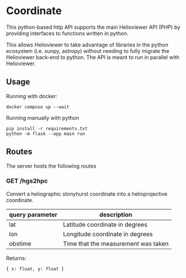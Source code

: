 # Coordinate
This python-based http API supports the main Helioviewer API
(PHP) by providing interfaces to functions written in python.

This allows Helioviewer to take advantage of libraries
in the python ecosystem (i.e. sunpy, astropy) without needing
to fully migrate the Helioviewer back-end to python. The
API is meant to run in parallel with Helioviewer.

## Usage
Running with docker:
```
docker compose up --wait
```

Running manually with python
```
pip install -r requirements.txt
python -m flask --app main run
```

## Routes

The server hosts the following routes

### GET /hgs2hpc

Convert a heliographic stonyhurst coordinate into a helioprojective coordinate.

| query parameter | description |
|-----------------|-------------|
| lat             | Latitude coordinate in degrees |
| lon             | Longitude coordinate in degrees |
| obstime         | Time that the measurement was taken |

Returns:
```
{ x: float, y: float }
```